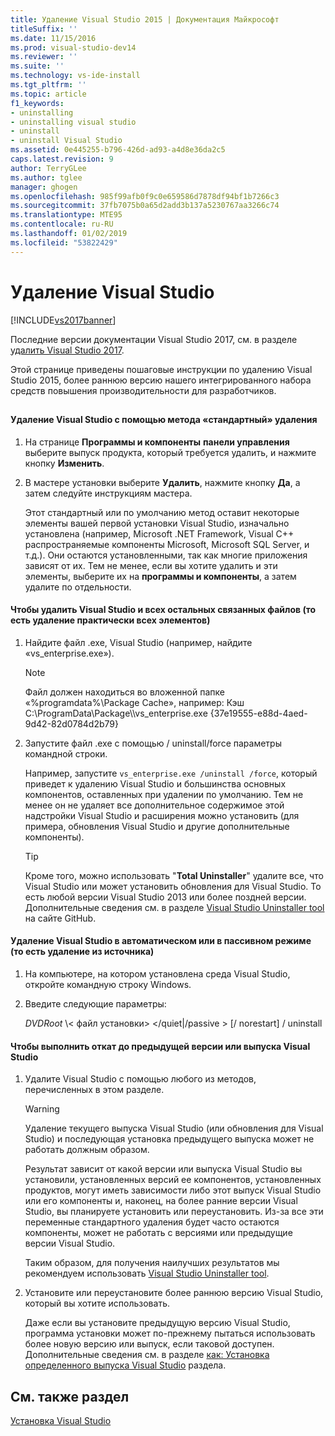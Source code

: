 ```yaml
---
title: Удаление Visual Studio 2015 | Документация Майкрософт
titleSuffix: ''
ms.date: 11/15/2016
ms.prod: visual-studio-dev14
ms.reviewer: ''
ms.suite: ''
ms.technology: vs-ide-install
ms.tgt_pltfrm: ''
ms.topic: article
f1_keywords:
- uninstalling
- uninstalling visual studio
- uninstall
- uninstall Visual Studio
ms.assetid: 0e445255-b796-426d-ad93-a4d8e36da2c5
caps.latest.revision: 9
author: TerryGLee
ms.author: tglee
manager: ghogen
ms.openlocfilehash: 985f99afb0f9c0e659586d7878df94bf1b7266c3
ms.sourcegitcommit: 37fb7075b0a65d2add3b137a5230767aa3266c74
ms.translationtype: MTE95
ms.contentlocale: ru-RU
ms.lasthandoff: 01/02/2019
ms.locfileid: "53822429"
---
```

# <a name="uninstall-visual-studio"></a>Удаление Visual Studio
[!INCLUDE[vs2017banner](../includes/vs2017banner.md)]

Последние версии документации Visual Studio 2017, см. в разделе [удалить Visual Studio 2017](https://docs.microsoft.com/visualstudio/install/uninstall-visual-studio).

Этой странице приведены пошаговые инструкции по удалению Visual Studio 2015, более раннюю версию нашего интегрированного набора средств повышения производительности для разработчиков.

##  <a name="uninstalling"></a>
#### <a name="to-uninstall-visual-studio-by-using-the-standard-uninstallation-method"></a>Удаление Visual Studio с помощью метода «стандартный» удаления

1. На странице **Программы и компоненты** **панели управления** выберите выпуск продукта, который требуется удалить, и нажмите кнопку **Изменить**.

2. В мастере установки выберите **Удалить**, нажмите кнопку **Да**, а затем следуйте инструкциям мастера.

   Этот стандартный или по умолчанию метод оставит некоторые элементы вашей первой установки Visual Studio, изначально установлена (например, Microsoft .NET Framework, Visual C++ распространяемые компоненты Microsoft, Microsoft SQL Server, и т.д.).   Они остаются установленными, так как многие приложения зависят от их. Тем не менее, если вы хотите удалить и эти элементы, выберите их на **программы и компоненты**, а затем удалите по отдельности.

#### <a name="to-uninstall-visual-studio-and-all-other-related-files-that-is-to-uninstall-almost-everything"></a>Чтобы удалить Visual Studio и всех остальных связанных файлов (то есть удаление практически всех элементов)

1.  Найдите файл .exe, Visual Studio (например, найдите «vs_enterprise.exe»).

    > [!NOTE]
    >  Файл должен находиться во вложенной папке «%programdata%\Package Cache», например: Кэш C:\ProgramData\Package\\\vs_enterprise.exe {37e19555-e88d-4aed-9d42-82d0784d2b79}

2.  Запустите файл .exe с помощью / uninstall/force параметры командной строки.

     Например, запустите ```vs_enterprise.exe /uninstall /force```, который приведет к удалению Visual Studio и большинства основных компонентов, оставленных при удалении по умолчанию. Тем не менее он не удаляет все дополнительное содержимое этой надстройки Visual Studio и расширения можно установить (для примера, обновления Visual Studio и другие дополнительные компоненты).

    > [!TIP]
    > Кроме того, можно использовать "**Total Uninstaller**" удалите все, что Visual Studio или может установить обновления для Visual Studio. То есть любой версии Visual Studio 2013 или более поздней версии. Дополнительные сведения см. в разделе [Visual Studio Uninstaller tool](https://github.com/Microsoft/VisualStudioUninstaller/releases) на сайте GitHub.

#### <a name="to-uninstall-visual-studio-in-silent-or-passive-modes-that-is-to-uninstall-from-source"></a>Удаление Visual Studio в автоматическом или в пассивном режиме (то есть удаление из источника)

1.  На компьютере, на котором установлена среда Visual Studio, откройте командную строку Windows.

2.  Введите следующие параметры:

     *DVDRoot* \\< файл установки\> \</quiet&#124;/passive > [/ norestart] / uninstall

#### <a name="to-roll-back-to-a-previous-version-or-release-of--visual-studio"></a>Чтобы выполнить откат до предыдущей версии или выпуска Visual Studio

1. Удалите Visual Studio с помощью любого из методов, перечисленных в этом разделе.

   > [!WARNING]
   >  Удаление текущего выпуска Visual Studio (или обновления для Visual Studio) и последующая установка предыдущего выпуска может не работать должным образом.
   >
   >  Результат зависит от какой версии или выпуска Visual Studio вы установили, установленных версий ее компонентов, установленных продуктов, могут иметь зависимости либо этот выпуск Visual Studio или его компоненты и, наконец, на более ранние версии Visual Studio, вы планируете установить или переустановить.  Из-за все эти переменные стандартного удаления будет часто остаются компоненты, может не работать с версиями или предыдущие версии Visual Studio.
   >
   >  Таким образом, для получения наилучших результатов мы рекомендуем использовать [Visual Studio Uninstaller tool](https://github.com/Microsoft/VisualStudioUninstaller/releases).

2. Установите или переустановите более раннюю версию Visual Studio, который вы хотите использовать.

   Даже если вы установите предыдущую версию Visual Studio, программа установки может по-прежнему пытаться использовать более новую версию или выпуск, если таковой доступен. Дополнительные сведения см. в разделе [как: Установка определенного выпуска Visual Studio](../install/how-to-install-a-specific-release-of-visual-studio.md) раздела.

## <a name="see-also"></a>См. также раздел
 [Установка Visual Studio](https://msdn.microsoft.com/library/e2h7fzkw.aspx)